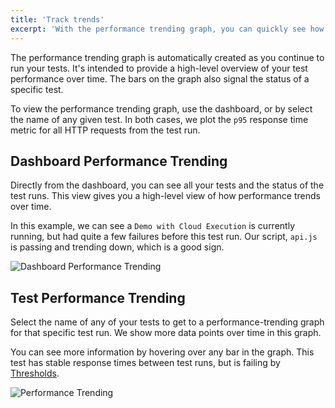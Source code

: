 ```yaml
---
title: 'Track trends'
excerpt: 'With the performance trending graph, you can quickly see how performance changes over between test runs'
---
```


The performance trending graph is automatically created as you continue to run your tests.
It's intended to provide a high-level overview of your test performance over time.
The bars on the graph also signal the status of a specific test.

To view the performance trending graph, use the dashboard, or by select the name of any given test.
In both cases, we plot the `p95` response time metric for all HTTP requests from the test run.

## Dashboard Performance Trending

Directly from the dashboard, you can see all your tests and the status of the test runs.
This view gives you a high-level view of how performance trends over time.

In this example, we can see a `Demo with Cloud Execution` is currently running, but had quite a few failures before this test run. Our script, `api.js` is passing and trending down, which is a good sign.

![Dashboard Performance Trending](./images/09-Performance-Trending/dashboard-perf-trending.png)

## Test Performance Trending

Select the name of any of your tests to get to a performance-trending graph for that specific test run.
We show more data points over time in this graph.

You can see more information by hovering over any bar in the graph.
This test has stable response times between test runs, but is failing by [Thresholds](/using-k6/thresholds).

![Performance Trending](./images/09-Performance-Trending/performance-trending.png)
